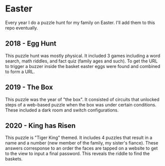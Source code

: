 # Easter
Every year I do a puzzle hunt for my family on Easter. I'll add them to this repo eventually.

## 2018 - Egg Hunt

This puzzle hunt was mostly physical. It included 3 games including a word search, math riddles, and fact quiz (family ages and such). To get the URL to trigger a buzzer inside the basket easter eggs were found and combined to form a URL.

## 2019 - The Box

This puzzle was the year of "the box". It consisted of circuits that unlocked steps of a web-based puzzle when the box was under certain conditions. These included a dark room and switch configurations.

## 2020 - King has Risen

This puzzle is "Tiger King" themed. It includes 4 puzzles that result in a name and a number (new member of the family, my sister's fiance). These answers corresponse to an order the faces are tapped on a website to get to the view to input a final password. This reveals the riddle to find the baskets.
